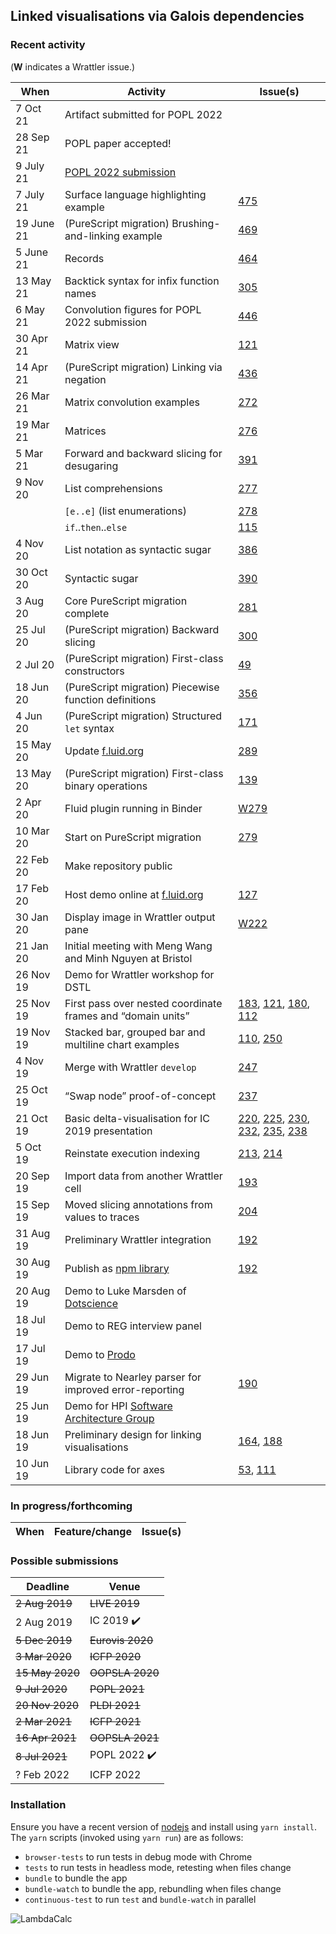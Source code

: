 ## Linked visualisations via Galois dependencies

### Recent activity

(**W** indicates a Wrattler issue.)

| When | Activity | Issue(s) |
| --- | --- | --- |
| 7 Oct 21 | Artifact submitted for POPL 2022 | |
| 28 Sep 21 | POPL paper accepted! | |
| 9 July 21 | [POPL 2022 submission](http://arxiv.org/abs/2109.00445) | |
| 7 July 21 | Surface language highlighting example | [475](https://github.com/explorable-viz/fluid/issues/475) |
| 19 June 21 | (PureScript migration) Brushing-and-linking example | [469](https://github.com/explorable-viz/fluid/issues/469) |
| 5 June 21 | Records | [464](https://github.com/explorable-viz/fluid/issues/464) |
| 13 May 21 | Backtick syntax for infix function names | [305](https://github.com/explorable-viz/fluid/issues/305) |
| 6 May 21 | Convolution figures for POPL 2022 submission | [446](https://github.com/explorable-viz/fluid/issues/446) |
| 30 Apr 21 | Matrix view | [121](https://github.com/rolyp/fluid/issues/121) |
| 14 Apr 21 | (PureScript migration) Linking via negation | [436](https://github.com/explorable-viz/fluid/issues/436) |
| 26 Mar 21 | Matrix convolution examples | [272](https://github.com/explorable-viz/fluid/issues/272) |
| 19 Mar 21 | Matrices | [276](https://github.com/explorable-viz/fluid/issues/276) |
| 5 Mar 21 | Forward and backward slicing for desugaring | [391](https://github.com/explorable-viz/fluid/issues/391) |
| 9 Nov 20 | List comprehensions | [277](https://github.com/explorable-viz/fluid/issues/277) |
| | `[e..e]` (list enumerations) | [278](https://github.com/explorable-viz/fluid/issues/278) |
| | `if`..`then`..`else` | [115](https://github.com/explorable-viz/fluid/issues/115) |
| 4 Nov 20 | List notation as syntactic sugar | [386](https://github.com/explorable-viz/fluid/issues/386) |
| 30 Oct 20 | Syntactic sugar | [390](https://github.com/explorable-viz/fluid/issues/390) |
| 3 Aug 20 | Core PureScript migration complete | [281](https://github.com/explorable-viz/fluid/issues/281) |
| 25 Jul 20 | (PureScript migration) Backward slicing | [300](https://github.com/explorable-viz/fluid/issues/300) |
| 2 Jul 20 | (PureScript migration) First-class constructors | [49](https://github.com/explorable-viz/fluid/issues/49) |
| 18 Jun 20 | (PureScript migration) Piecewise function definitions | [356](https://github.com/explorable-viz/fluid/issues/356) |
| 4 Jun 20 | (PureScript migration) Structured `let` syntax | [171](https://github.com/explorable-viz/fluid/issues/171) |
| 15 May 20 | Update [f.luid.org](http://f.luid.org) | [289](https://github.com/explorable-viz/fluid/issues/289) |
| 13 May 20 | (PureScript migration) First-class binary operations | [139](https://github.com/explorable-viz/fluid/issues/139) |
| 2 Apr 20 | Fluid plugin running in Binder | [W279](https://github.com/rolyp/wrattler/wrattler/issues/279) |
| 10 Mar 20 | Start on PureScript migration | [279](https://github.com/rolyp/lambdacalc/issues/279) |
| 22 Feb 20 | Make repository public |
| 17 Feb 20 | Host demo online at [f.luid.org](http://f.luid.org) | [127](https://github.com/rolyp/lambdacalc/issues/127) |
| 30 Jan 20 | Display image in Wrattler output pane | [W222](https://github.com/wrattler/wrattler/issues/222) |
| 21 Jan 20 | Initial meeting with Meng Wang and Minh Nguyen at Bristol ||
| 26 Nov 19 | Demo for Wrattler workshop for DSTL ||
| 25 Nov 19 | First pass over nested coordinate frames and “domain units” | [183](https://github.com/rolyp/fluid/issues/183), [121](https://github.com/rolyp/fluid/issues/121), [180](https://github.com/rolyp/fluid/issues/180), [112](https://github.com/rolyp/fluid/issues/112) |
| 19 Nov 19 | Stacked bar, grouped bar and multiline chart examples | [110](https://github.com/rolyp/fluid/issues/110), [250](https://github.com/rolyp/fluid/issues/250) |
| 4 Nov 19 | Merge with Wrattler `develop` | [247](https://github.com/rolyp/fluid/issues/247) |
| 25 Oct 19 | “Swap node” proof-of-concept | [237](https://github.com/rolyp/fluid/issues/237) |
| 21 Oct 19 | Basic delta-visualisation for IC 2019 presentation | [220](https://github.com/rolyp/fluid/issues/220), [225](https://github.com/rolyp/fluid/issues/225), [230](https://github.com/rolyp/fluid/issues/230), [232](https://github.com/rolyp/fluid/issues/232), [235](https://github.com/rolyp/fluid/issues/235), [238](https://github.com/rolyp/fluid/issues/238) |
| 5 Oct 19 | Reinstate execution indexing | [213](https://github.com/rolyp/fluid/issues/213), [214](https://github.com/rolyp/fluid/issues/214) |
| 20 Sep 19 | Import data from another Wrattler cell | [193](https://github.com/rolyp/fluid/issues/193) |
| 15 Sep 19 | Moved slicing annotations from values to traces | [204](https://github.com/rolyp/fluid/issues/204) |
| 31 Aug 19 | Preliminary Wrattler integration | [192](https://github.com/rolyp/fluid/issues/192) |
| 30 Aug 19 | Publish as [npm library](https://www.npmjs.com/package/@rolyp/fluid) | [192](https://github.com/rolyp/fluid/issues/192) |
| 20 Aug 19 | Demo to Luke Marsden of [Dotscience](https://dotscience.com/) ||
| 18 Jul 19 | Demo to REG interview panel ||
| 17 Jul 19 | Demo to [Prodo](https://prodo.ai) ||
| 29 Jun 19 | Migrate to Nearley parser for improved error-reporting | [190](https://github.com/rolyp/fluid/issues/190) |
| 25 Jun 19 | Demo for HPI [Software Architecture Group](https://www.hpi.uni-potsdam.de/hirschfeld/index.html)||
| 18 Jun 19 | Preliminary design for linking visualisations | [164](https://github.com/rolyp/fluid/issues/164), [188](https://github.com/rolyp/fluid/issues/188) |
| 10 Jun 19 | Library code for axes | [53](https://github.com/rolyp/fluid/issues/53), [111](https://github.com/rolyp/fluid/issues/111) |

### In progress/forthcoming

| When | Feature/change | Issue(s) |
| --- | --- | --- |

### Possible submissions

| Deadline    | Venue            |
| --- | --- |
| <s>2 Aug 2019</s> | <s>LIVE 2019</s> |
| 2 Aug 2019 | IC 2019 :heavy_check_mark: |
| <s>5 Dec 2019</s> | <s>Eurovis 2020</s> |
| <s>3 Mar 2020</s> | <s>ICFP 2020</s> |
| <s>15 May 2020</s> | <s>OOPSLA 2020</s> |
| <s>9 Jul 2020</s> | <s>POPL 2021</s> |
| <s>20 Nov 2020</s> | <s>PLDI 2021</s> |
| <s>2 Mar 2021</s> | <s>ICFP 2021</s> |
| <s>16 Apr 2021</s> | <s>OOPSLA 2021</s> |
| <s>8 Jul 2021</s> | POPL 2022 :heavy_check_mark: |
| ? Feb 2022 | ICFP 2022 |

### Installation

Ensure you have a recent version of [nodejs](https://nodejs.org/en/download/current/) and install using `yarn install`. The `yarn` scripts (invoked using `yarn run`) are as follows:

- `browser-tests` to run tests in debug mode with Chrome
- `tests` to run tests in headless mode, retesting when files change
- `bundle` to bundle the app
- `bundle-watch` to bundle the app, rebundling when files change
- `continuous-test` to run `test` and `bundle-watch` in parallel

![LambdaCalc](http://i.imgur.com/ERSxpE0.png "LambdaCalc")
